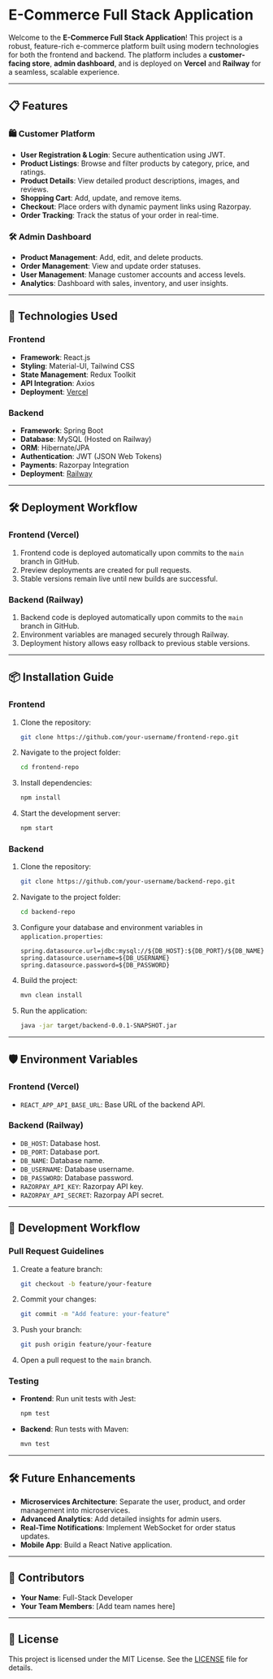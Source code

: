# E-Commerce Full Stack Application

Welcome to the **E-Commerce Full Stack Application**! This project is a robust, feature-rich e-commerce platform built using modern technologies for both the frontend and backend. The platform includes a **customer-facing store**, **admin dashboard**, and is deployed on **Vercel** and **Railway** for a seamless, scalable experience.

---

## 📋 **Features**

### 🛍️ Customer Platform
- **User Registration & Login**: Secure authentication using JWT.
- **Product Listings**: Browse and filter products by category, price, and ratings.
- **Product Details**: View detailed product descriptions, images, and reviews.
- **Shopping Cart**: Add, update, and remove items.
- **Checkout**: Place orders with dynamic payment links using Razorpay.
- **Order Tracking**: Track the status of your order in real-time.

### 🛠️ Admin Dashboard
- **Product Management**: Add, edit, and delete products.
- **Order Management**: View and update order statuses.
- **User Management**: Manage customer accounts and access levels.
- **Analytics**: Dashboard with sales, inventory, and user insights.

---

## 🚀 **Technologies Used**

### **Frontend**
- **Framework**: React.js
- **Styling**: Material-UI, Tailwind CSS
- **State Management**: Redux Toolkit
- **API Integration**: Axios
- **Deployment**: [Vercel](https://vercel.com)

### **Backend**
- **Framework**: Spring Boot
- **Database**: MySQL (Hosted on Railway)
- **ORM**: Hibernate/JPA
- **Authentication**: JWT (JSON Web Tokens)
- **Payments**: Razorpay Integration
- **Deployment**: [Railway](https://railway.app)

---

## 🛠️ **Deployment Workflow**

### **Frontend (Vercel)**
1. Frontend code is deployed automatically upon commits to the `main` branch in GitHub.
2. Preview deployments are created for pull requests.
3. Stable versions remain live until new builds are successful.

### **Backend (Railway)**
1. Backend code is deployed automatically upon commits to the `main` branch in GitHub.
2. Environment variables are managed securely through Railway.
3. Deployment history allows easy rollback to previous stable versions.

---

## 📦 **Installation Guide**

### **Frontend**
1. Clone the repository:
   ```bash
   git clone https://github.com/your-username/frontend-repo.git
   ```
2. Navigate to the project folder:
   ```bash
   cd frontend-repo
   ```
3. Install dependencies:
   ```bash
   npm install
   ```
4. Start the development server:
   ```bash
   npm start
   ```

### **Backend**
1. Clone the repository:
   ```bash
   git clone https://github.com/your-username/backend-repo.git
   ```
2. Navigate to the project folder:
   ```bash
   cd backend-repo
   ```
3. Configure your database and environment variables in `application.properties`:
   ```properties
   spring.datasource.url=jdbc:mysql://${DB_HOST}:${DB_PORT}/${DB_NAME}
   spring.datasource.username=${DB_USERNAME}
   spring.datasource.password=${DB_PASSWORD}
   ```
4. Build the project:
   ```bash
   mvn clean install
   ```
5. Run the application:
   ```bash
   java -jar target/backend-0.0.1-SNAPSHOT.jar
   ```

---

## 🛡️ **Environment Variables**

### **Frontend (Vercel)**
- `REACT_APP_API_BASE_URL`: Base URL of the backend API.

### **Backend (Railway)**
- `DB_HOST`: Database host.
- `DB_PORT`: Database port.
- `DB_NAME`: Database name.
- `DB_USERNAME`: Database username.
- `DB_PASSWORD`: Database password.
- `RAZORPAY_API_KEY`: Razorpay API key.
- `RAZORPAY_API_SECRET`: Razorpay API secret.

---

## 🔧 **Development Workflow**

### **Pull Request Guidelines**
1. Create a feature branch:
   ```bash
   git checkout -b feature/your-feature
   ```
2. Commit your changes:
   ```bash
   git commit -m "Add feature: your-feature"
   ```
3. Push your branch:
   ```bash
   git push origin feature/your-feature
   ```
4. Open a pull request to the `main` branch.

### **Testing**
- **Frontend**: Run unit tests with Jest:
  ```bash
  npm test
  ```
- **Backend**: Run tests with Maven:
  ```bash
  mvn test
  ```

---

## 🛠️ **Future Enhancements**
- **Microservices Architecture**: Separate the user, product, and order management into microservices.
- **Advanced Analytics**: Add detailed insights for admin users.
- **Real-Time Notifications**: Implement WebSocket for order status updates.
- **Mobile App**: Build a React Native application.

---

## 🙌 **Contributors**
- **Your Name**: Full-Stack Developer
- **Your Team Members**: [Add team names here]

---

## 📝 **License**
This project is licensed under the MIT License. See the [LICENSE](LICENSE) file for details.

